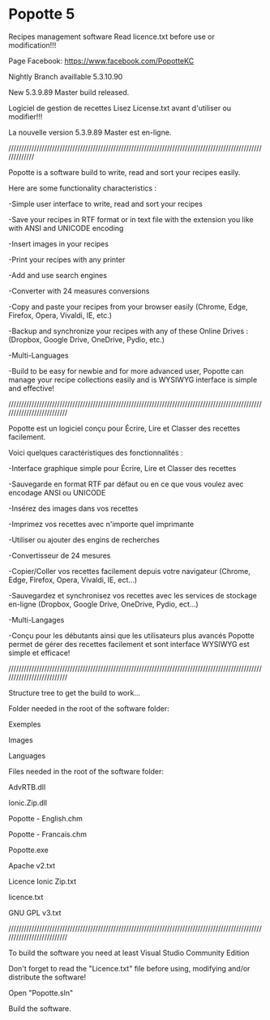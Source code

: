 # Popotte 5
Recipes management software Read licence.txt before use or modification!!!

Page Facebook: https://www.facebook.com/PopotteKC

Nightly Branch availlable 5.3.10.90

New 5.3.9.89 Master build released.

Logiciel de gestion de recettes Lisez License.txt avant d'utiliser ou modifier!!!

La nouvelle version 5.3.9.89 Master est en-ligne.

/////////////////////////////////////////////////////////////////////////////////////////////////////////////

Popotte is a software build to write, read and sort your recipes easily.

Here are some functionality characteristics :

-Simple user interface to write, read and sort your recipes 

-Save your recipes in RTF format or in text file with the extension you like with ANSI and UNICODE encoding  

-Insert images in your recipes 

-Print your recipes with any printer 

-Add and use search engines 

-Converter with 24 measures conversions  

-Copy and paste your recipes from your browser easily (Chrome, Edge, Firefox, Opera, Vivaldi, IE, etc.) 

-Backup and synchronize your recipes with any of these Online Drives : (Dropbox, Google Drive, OneDrive, Pydio, etc.) 

-Multi-Languages 

-Build to be easy for newbie and for more advanced user, Popotte can manage your recipe collections easily and is WYSIWYG interface is simple and effective!


//////////////////////////////////////////////////////////////////////////////////////////////////////////////////////////


Popotte est un logiciel conçu pour Écrire, Lire et Classer des recettes facilement.

Voici quelques caractéristiques des fonctionnalités :

-Interface graphique simple pour Écrire, Lire et Classer des recettes 

-Sauvegarde en format RTF par défaut ou en ce que vous voulez avec encodage ANSI ou UNICODE 

-Insérez des images dans vos recettes 

-Imprimez vos recettes avec n'importe quel imprimante 

-Utiliser ou ajouter des engins de recherches 

-Convertisseur de 24 mesures 

-Copier/Coller vos recettes facilement depuis votre navigateur (Chrome, Edge, Firefox, Opera, Vivaldi, IE, ect...) 

-Sauvegardez et synchronisez vos recettes avec les services de stockage en-ligne (Dropbox, Google Drive, OneDrive, Pydio, ect...) 

-Multi-Langages 

-Conçu pour les débutants ainsi que les utilisateurs plus avancés Popotte permet de gérer des recettes facilement et sont interface WYSIWYG est simple et efficace!

//////////////////////////////////////////////////////////////////////////////////////////////////////////////////////////

Structure tree to get the build to work...

Folder needed in the root of the software folder:

Exemples

Images

Languages


Files needed in the root of the software folder:

AdvRTB.dll

Ionic.Zip.dll

Popotte - English.chm

Popotte - Francais.chm

Popotte.exe

Apache v2.txt

Licence Ionic Zip.txt

licence.txt

GNU GPL v3.txt

//////////////////////////////////////////////////////////////////////////////////////////////////////////////////////////

To build the software you need at least Visual Studio Community Edition

Don't forget to read the "Licence.txt" file before using, modifying and/or distribute the software!

Open "Popotte.sln"

Build the software.

